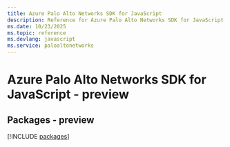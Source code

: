 ```yaml
---
title: Azure Palo Alto Networks SDK for JavaScript
description: Reference for Azure Palo Alto Networks SDK for JavaScript
ms.date: 10/23/2025
ms.topic: reference
ms.devlang: javascript
ms.service: paloaltonetworks
---
```

# Azure Palo Alto Networks SDK for JavaScript - preview
## Packages - preview
[!INCLUDE [packages](palo-alto-networks-index.md)]